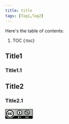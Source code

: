 ```yaml
---
title: title
tags: [Tag1,Tag2]
---
```


Here's the table of contents:
1. TOC
{:toc}

## Title1

### Title1.1

## Title2

### Title2.1

![TeXt Theme](https://raw.githubusercontent.com/crazyyanchao/blog/master/images/Attribution-NonCommercial-4.0-International.png)

